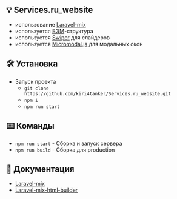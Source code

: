 ## :bulb: Services.ru_website
* использование [Laravel-mix](https://laravel-mix.com/)
* используется [БЭМ](https://ru.bem.info/)-структура
* используется [Swiper](https://swiperjs.com/) для слайдеров
* используется [Micromodal.js](https://micromodal.vercel.app/) для модальных окон

## :hammer_and_wrench: Установка
* Запуск проекта 
  * ```git clone https://github.com/kiri4tanker/Services.ru_website.git```
  * ```npm i```
  * ```npm run start```

## :keyboard: Команды
* ```npm run start``` - Сборка и запуск сервера
* ```npm run build``` - Сборка для production

## :notebook: Документация
* [Laravel-mix](https://laravel-mix.com/docs/6.0/installation)
* [Laravel-mix-html-builder](https://laravel-mix.com/extensions/html-builder)
